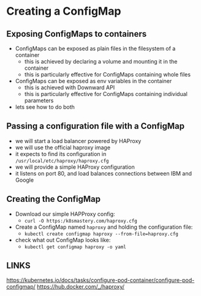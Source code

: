 # Creating a ConfigMap

## Exposing ConfigMaps to containers

- ConfigMaps can be exposed as plain files in the filesystem of a container
  - this is achieved by declaring a volume and mounting it in the container
  - this is particularly effective for ConfigMaps containing whole files
- ConfigMaps can be exposed as env variables in the container
  - this is achieved with Downward API
  - this is particularly effective for ConfigMaps containing individual parameters
- lets see how to do both

## Passing a configuration file with a ConfigMap
- we will start a load balancer powered by HAProxy
- we will use the official haproxy image
- it expects to find its configuration in `/usr/local/etc/haproxy/haproxy.cfg`
- we will provide a simple HAProxy configuration
- it listens on port 80, and load balances connections between IBM and Google


## Creating the ConfigMap

- Download our simple HAPProxy config:
  - `curl -O https:/k8smastery.com/haproxy.cfg`
- Create a ConfigMap named `haproxy` and holding the configuration file:
  - `kubectl create configmap haproxy --from-file=haproxy.cfg`
- check what out ConfigMap looks like:
  - `kubectl get configmap haproxy -o yaml`


## LINKS
https://kubernetes.io/docs/tasks/configure-pod-container/configure-pod-configmap/
https://hub.docker.com/_/haproxy/